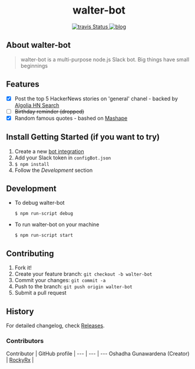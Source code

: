 <h1 align="center">walter-bot</h1> 
<p align="center">
    <a title='Build Status' href="https://travis-ci.org/RockyRx/walter-bot">
        <img src='https://travis-ci.org/RockyRx/walter-bot.svg?branch=master' alt='travis Status' />
    </a>
    <a title='blog' href='http://memoverkill.com'>
       <img src='https://img.shields.io/badge/style-blog-blue.svg?label=my' alt='blog' />
    </a>
</p>

## About walter-bot
>walter-bot is a multi-purpose node.js Slack bot.
Big things have small beginnings

## Features
- [x] Post the top 5 HackerNews stories on 'general' chanel - backed by [Algolia HN Search](https://hn.algolia.com/api) 
- [ ] ~~Birthday reminder (dropped)~~
- [x] Random famous quotes - bashed on [Mashape](https://market.mashape.com)

## Install Getting Started (if you want to try)
1. Create a new [bot integration](https://my.slack.com/services/new/bot)
2. Add your Slack token in ```configBot.json```
3. ```$ npm install ```
3. Follow the *Development* section


## Development

* To debug walter-bot

    ```$ npm run-script debug```

* To run walter-bot on your machine

    ```$ npm run-script start```

## Contributing

1. Fork it!
2. Create your feature branch: `git checkout -b walter-bot`
3. Commit your changes: `git commit -a `
4. Push to the branch: `git push origin walter-bot`
5. Submit a pull request

## History

For detailed changelog, check [Releases](https://github.com/RockyRx/walter-bot/releases).

### Contributors

Contributor | GitHub profile |
--- | --- | ---
Oshadha Gunawardena  (Creator) | [RockyRx](https://github.com/RockyRx) |

